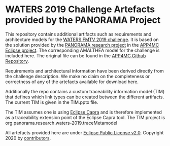 # WATERS 2019 Challenge Artefacts provided by the PANORAMA Project

This repository contains additional artifacts such as requirements and architecture models for the [WATERS FMTV 2019 challenge][1]. It is based on the solution provided by the [PANORAMA research project][2] in the [APP4MC Eclipse project][3]. The corresponding AMALTHEA model for the challenge is included here. The original file can be found in the [APP4MC Github Repository][4].

Requirements and architectural information have been derived directly from the challenge description. We make no claim on the completeness or correctness of any of the artefacts available for download here.

Additionally the repo contains a custom traceability information model (TIM) that defines which link types can be created between the different artifacts. The current TIM is given in the TIM.pptx file. 

The TIM assumes one is using [Eclipse Capra](https://projects.eclipse.org/projects/modeling.capra) and is therefore implemented as a traceability extension point of the Eclipse Capra tool. The TIM project is org.panorama.research.waters-2019.traceMetamodel

All artefacts provided here are under [Eclipse Public License v2.0][5]. Copyright 2020 by [contributors](CONTRIBUTORS).

[1]: https://www.ecrts.org/archives/fileadmin/WebsitesArchiv/ecrts2019/waters/waters-industrial-challenge/index.html
[2]: https://panorama-research.org/
[3]: https://www.eclipse.org/app4mc/
[4]: https://git.eclipse.org/c/app4mc/org.eclipse.app4mc.examples.git/tree/WATERS-FMTV-challenges
[5]: https://www.eclipse.org/legal/epl-2.0/
